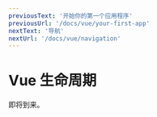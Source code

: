 ```yaml
---
previousText: '开始你的第一个应用程序'
previousUrl: '/docs/vue/your-first-app'
nextText: '导航'
nextUrl: '/docs/vue/navigation'
---
```


# Vue 生命周期

即将到来。
